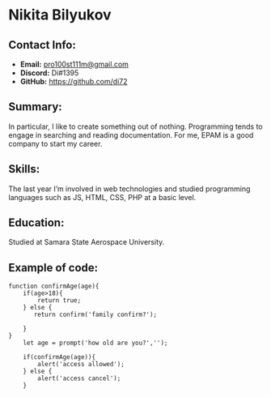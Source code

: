 # Nikita Bilyukov
## Contact Info:
+ **Email:** pro100st111m@gmail.com
+ **Discord:** Di#1395
+ **GitHub:** https://github.com/di72
## Summary:
In particular, I like to create something out of nothing. Programming tends to engage in searching and reading documentation. For me, EPAM is a good company to start my career.
## Skills:
The last year I’m involved in web technologies and studied programming languages such as JS, HTML, CSS, PHP at a basic level.
## Education:
Studied at Samara State Aerospace University.
## Example of code:
```
function confirmAge(age){
    if(age>18){
        return true;
    } else {
       return confirm('family confirm?');

    }
}
    let age = prompt('how old are you?','');

    if(confirmAge(age)){
        alert('access allowed');
    } else {
        alert('access cancel');
    }
```